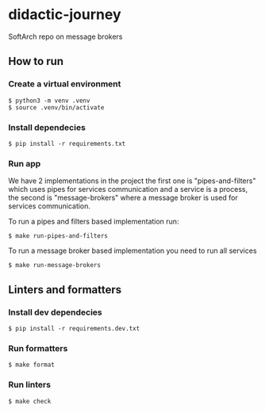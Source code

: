 # didactic-journey
SoftArch repo on message brokers


## How to run

### Create a virtual environment
```
$ python3 -m venv .venv
$ source .venv/bin/activate
```

### Install dependecies
```
$ pip install -r requirements.txt
```

### Run app
We have 2 implementations in the project the first one is "pipes-and-filters" which uses pipes
for services communication and a service is a process, the second is "message-brokers" where a message broker is used for services communication.

To run a pipes and filters based implementation run: 
```
$ make run-pipes-and-filters
```

To run a message broker based implementation you need to run all services
```
$ make run-message-brokers
```

## Linters and formatters

### Install dev dependecies
```
$ pip install -r requirements.dev.txt
```

### Run formatters
```
$ make format
```

### Run linters
```
$ make check
```